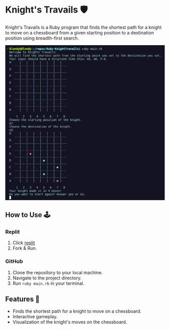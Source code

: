 # Knight's Travails 🛡️

Knight's Travails is a Ruby program that finds the shortest path for a knight to move on a chessboard from a given starting position to a destination position using breadth-first search.

![Knight's Travails Preview](images/knightstravails.png)

## How to Use 🕹️

### Replit
1. Click [replit](https://replit.com/@blondymartinezm/Ruby-KnightTravails)
2. Fork & Run.
   
### GitHub
1. Clone the repository to your local machine.
2. Navigate to the project directory.
3. Run `ruby main.rb` in your terminal.

## Features 🌟

- Finds the shortest path for a knight to move on a chessboard.
- Interactive gameplay.
- Visualization of the knight's moves on the chessboard.
